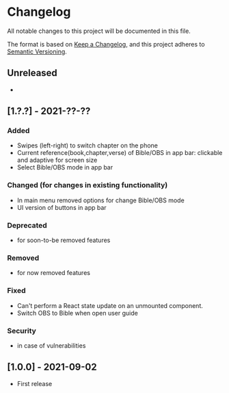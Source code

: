 # Changelog
All notable changes to this project will be documented in this file.

The format is based on [Keep a Changelog](https://keepachangelog.com/en/1.0.0/),
and this project adheres to [Semantic Versioning](https://semver.org/spec/v2.0.0.html).

## Unreleased

-

## [1.?.?] - 2021-??-??


### Added 

- Swipes (left-right) to switch chapter on the phone
- Current reference(book,chapter,verse) of Bible/OBS in app bar: clickable and adaptive for screen size 
- Select Bible/OBS mode in app bar


### Changed (for changes in existing functionality)

- In main menu removed options for change Bible/OBS mode
- UI version of buttons in app bar

### Deprecated
-  for soon-to-be removed features

### Removed
- for now removed features

### Fixed
- Can't perform a React state update on an unmounted component.
- Switch OBS to Bible when open user guide

### Security
- in case of vulnerabilities

## [1.0.0] - 2021-09-02

- First release
